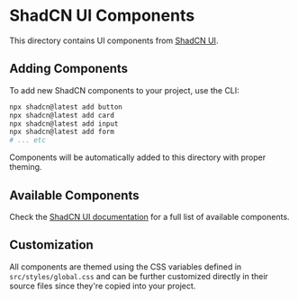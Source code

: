 # ShadCN UI Components

This directory contains UI components from [ShadCN UI](https://ui.shadcn.com/).

## Adding Components

To add new ShadCN components to your project, use the CLI:

```bash
npx shadcn@latest add button
npx shadcn@latest add card
npx shadcn@latest add input
npx shadcn@latest add form
# ... etc
```

Components will be automatically added to this directory with proper theming.

## Available Components

Check the [ShadCN UI documentation](https://ui.shadcn.com/docs/components) for a full list of available components.

## Customization

All components are themed using the CSS variables defined in `src/styles/global.css` and can be further customized directly in their source files since they're copied into your project.
